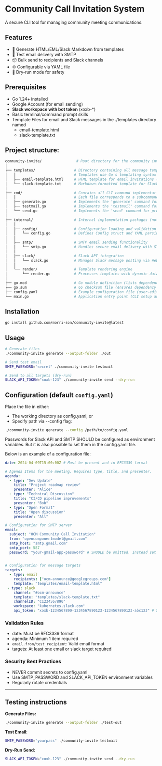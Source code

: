# Community Call Invitation System

A secure CLI tool for managing community meeting communications.

## Features

- 📄 Generate HTML/EML/Slack Markdown from templates
- 📨 Test email delivery with SMTP
- 📦 Bulk send to recipients and Slack channels
- ⚙️ Configurable via YAML file
- 🔬 Dry-run mode for safety

## Prerequisites

- Go 1.24+ installed
- Google Account (for email sending)
- **Slack workspace with bot token** (xoxb-*)
- Basic terminal/command prompt skills
- Template Files for email and Slack messages in the ./templates directory named
  - email-template.html
  - slack-template.txt

## Project structure:

```bash
community-invite/                # Root directory for the community invitation CLI tool
│
├── templates/                  # Directory containing all message templates
│   │                           # Templates use Go's templating syntax with {{.Variable}} placeholders
│   ├── email-template.html     # HTML template for email invitations (contains styling and layout)
│   └── slack-template.txt      # Markdown-formatted template for Slack messages (supports Slack formatting)
│
├── cmd/                        # Contains all CLI command implementations
│   │                           # Each file corresponds to a subcommand (generate, testmail, send)
│   ├── generate.go             # Implements the 'generate' command for creating local template files
│   ├── testmail.go             # Implements the 'testmail' command for sending test emails
│   └── send.go                 # Implements the 'send' command for production distribution
│
├── internal/                   # Internal implementation packages (not exposed externally)
│   │
│   ├── config/                 # Configuration loading and validation
│   │   └── config.go           # Defines Config struct and YAML parsing logic
│   │
│   ├── smtp/                   # SMTP email sending functionality
│   │   └── smtp.go             # Handles secure email delivery with STARTTLS
│   │
│   ├── slack/                  # Slack API integration
│   │   └── slack.go            # Manages Slack message posting via Web API
│   │
│   └── render/                 # Template rendering engine
│       └── render.go           # Processes templates with dynamic data injection
│
├── go.mod                      # Go module definition (lists dependencies and module path)
├── go.sum                      # Go checksum file (ensures dependency integrity)
├── config.yaml                 # Example configuration file (user-editable settings)
└── main.go                     # Application entry point (CLI setup and command routing)
```

## Installation

```bash
go install github.com/morri-son/community-invite@latest
````

## Usage

```bash
# Generate files
./community-invite generate --output-folder ./out

# Send test email
SMTP_PASSWORD="secret" ./community-invite testmail

# Send to all targets (dry-run)
SLACK_API_TOKEN="xoxb-123" ./community-invite send --dry-run
```

## Configuration (default `config.yaml`)

Place the file in either:

- The working directory as config.yaml, or
- Specify path via --config flag:

```bash
./community-invite generate --config /path/to/config.yaml
```

Passwords for Slack API and SMTP SHOULD be configured as environment variables.
But it is also possible to set them in the config.yaml file.

Below is an example of a configuration file:

```yaml
date: 2024-04-09T15:00:00Z # Must be present and in RFC3339 format

# Agenda Items for the meeting. Requires type, title, and presenter.
agenda:
  - type: "Dev Update"
    title: "Project roadmap review"
    presenter: "Alice"
  - type: "Technical Discussion"
    title: "CI/CD pipeline improvements"
    presenter: "Bob"
  - type: "Open Format"
    title: "Open discussion"
    presenter: "All"

# Configuration for SMTP server
email:
  subject: "OCM Community Call Invitation"
  from: "opencomponentmodel@gmail.com"
  smtp_host: "smtp.gmail.com"
  smtp_port: 587
  password: "your-gmail-app-password" # SHOULD be omitted. Instead set SMTP_PASSWORD in the environment.
 

# Configuration for message targets
targets:
  - type: email
    recipients: ["ocm-announce@googlegroups.com"]
    template: "templates/email-template.html"
 - type: slack
    channel: "#ocm-announce"
    template: "templates/slack-template.txt"
    channelID: "C1234567890"
    workspace: "kubernetes.slack.com"
    api_token: "xoxb-1234567890-1234567890123-1234567890123-abc123" # SHOULD be omitted. Instead set SMTP_PASSWORD in the environment.
```

### Validation Rules

- date: Must be RFC3339 format
- agenda: Minimum 1 item required
- `email.from/test_recipient`: Valid email format
- targets: At least one email or slack target required

### Security Best Practices

- NEVER commit secrets to config.yaml
- Use SMTP_PASSWORD and SLACK_API_TOKEN environment variables
- Regularly rotate credentials

---

## Testing instructions

**Generate Files:**

```bash
./community-invite generate --output-folder ./test-out
```

**Test Email:**

```bash
SMTP_PASSWORD="yourpass" ./community-invite testmail
```

**Dry-Run Send:**

```bash
SLACK_API_TOKEN="xoxb-123" ./community-invite send --dry-run
```
